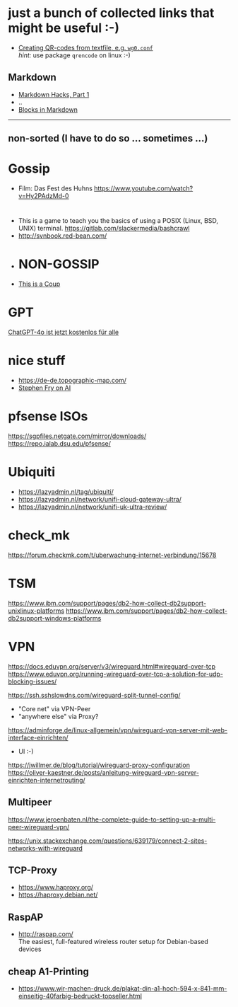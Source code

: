 # just a bunch of collected links that might be useful :-)

- [Creating QR-codes from textfile, e.g. `wg0.conf`](https://www.cyberciti.biz/faq/how-to-generate-wireguard-qr-code-on-linux-for-mobile/)<br>*hint:* use package `qrencode` on linux :-)

## Markdown
- [Markdown Hacks, Part 1](https://www.markdownguide.org/hacks/)
- ..
- [Blocks in Markdown](https://www.freecodecamp.org/news/how-to-create-notice-blocks-in-markdown/)

---
## non-sorted (I have to do so ... sometimes ...)
# Gossip
-  Film: Das Fest des Huhns
   https://www.youtube.com/watch?v=Hy2PAdzMd-0

# 

- This is a game to teach you the basics of using a POSIX (Linux, BSD, UNIX) terminal. 
  https://gitlab.com/slackermedia/bashcrawl
- http://svnbook.red-bean.com/
-   
  # NON-GOSSIP
- [This is a Coup](https://isthisacoup.com/)



# GPT

[ChatGPT-4o ist jetzt kostenlos für alle](https://www.heise.de/news/Ist-GPT-4o-nur-schnell-oder-auch-besser-Kostenlos-in-ChatGPT-9726508.html)

# nice stuff

- https://de-de.topographic-map.com/
- [Stephen Fry on AI](https://stephenfry.substack.com/p/ai-a-means-to-an-end-or-a-means-to)

# pfsense ISOs
https://sgpfiles.netgate.com/mirror/downloads/
https://repo.ialab.dsu.edu/pfsense/

# Ubiquiti
- https://lazyadmin.nl/tag/ubiquiti/
- https://lazyadmin.nl/network/unifi-cloud-gateway-ultra/
- https://lazyadmin.nl/network/unifi-uk-ultra-review/

# check_mk
https://forum.checkmk.com/t/uberwachung-internet-verbindung/15678

# TSM
https://www.ibm.com/support/pages/db2-how-collect-db2support-unixlinux-platforms
https://www.ibm.com/support/pages/db2-how-collect-db2support-windows-platforms

# VPN

https://docs.eduvpn.org/server/v3/wireguard.html#wireguard-over-tcp
https://www.eduvpn.org/running-wireguard-over-tcp-a-solution-for-udp-blocking-issues/

https://ssh.sshslowdns.com/wireguard-split-tunnel-config/
- "Core net" via VPN-Peer
- "anywhere else"  via Proxy?

https://adminforge.de/linux-allgemein/vpn/wireguard-vpn-server-mit-web-interface-einrichten/
- UI :-)

https://jwillmer.de/blog/tutorial/wireguard-proxy-configuration
https://oliver-kaestner.de/posts/anleitung-wireguard-vpn-server-einrichten-internetrouting/

## Multipeer
https://www.jeroenbaten.nl/the-complete-guide-to-setting-up-a-multi-peer-wireguard-vpn/

https://unix.stackexchange.com/questions/639179/connect-2-sites-networks-with-wireguard

## TCP-Proxy
- https://www.haproxy.org/
- https://haproxy.debian.net/

## RaspAP
- http://raspap.com/ <br>
  The easiest, full-featured wireless router setup for Debian-based devices

## cheap A1-Printing
- https://www.wir-machen-druck.de/plakat-din-a1-hoch-594-x-841-mm-einseitig-40farbig-bedruckt-topseller.html

